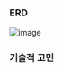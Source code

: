 ### ERD
![image](https://github.com/user-attachments/assets/957def3f-1125-45dd-8aae-599d75be5ade)






### 기술적 고민



